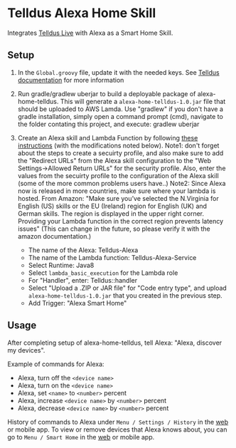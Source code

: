 # Telldus Alexa Home Skill 
Integrates [Telldus Live](http://live.telldus.com/) with Alexa as a Smart Home Skill. 

## Setup
1. In the `Global.groovy` file, update it with the needed keys. See [Telldus documentation](https://api.telldus.com/keys/index) for more information 
1. Run gradle/gradlew uberjar to build a deployable package of alexa-home-telldus. This will generate a `alexa-home-telldus-1.0.jar` file that should be uploaded to AWS Lamda. Use "gradlew" if you don't have a gradle installation, simply open a command prompt (cmd), navigate to the folder contating this project, and execute: gradlew uberjar

1. Create an Alexa skill and Lambda Function by following [these instructions](https://developer.amazon.com/public/solutions/alexa/alexa-skills-kit/docs/steps-to-create-a-smart-home-skill) (with the modifications noted below). Note1: don't forget about the steps to create a secuirty profile, and also make sure to add the "Redirect URLs" from the Alexa skill configuration to the "Web Settings->Allowed Return URLs" for the security profile. Also, enter the values from the secuirty profile to the configuration of the Alexa skill (some of the more common problems users have..)
Note2: Since Alexa now is released in more countries, make sure where your lambda is hosted. From Amazon: "Make sure you’ve selected the N.Virginia for English (US) skills or the EU (Ireland) region for English (UK) and German skills. The region is displayed in the upper right corner. Providing your Lambda function in the correct region prevents latency issues" (This can change in the future, so please verify it with the amazon documentation.) 

    * The name of the Alexa: Telldus-Alexa
    * The name of the Lambda function: Telldus-Alexa-Service
	* Select Runtime: Java8
    * Select `lambda_basic_execution` for the Lambda role
	* For "Handler", enter: Telldus::handler
    * Select "Upload a .ZIP or JAR file" for "Code entry type", and upload `alexa-home-telldus-1.0.jar` that you created in the previous step. 
    * Add Trigger: "Alexa Smart Home"
  
## Usage
After completing setup of alexa-home-telldus, tell Alexa: "Alexa, discover my devices".

Example of commands for Alexa: 
- Alexa, turn off the `<device name>`
- Alexa, turn on the `<device name>`
- Alexa, set `<name>` to `<number>` percent
- Alexa, increase `<device name>` by `<number>` percent
- Alexa, decrease `<device name>` by `<number>` percent


History of commands to Alexa under `Menu / Settings / History` in the [web](http://echo.amazon.com/#settings/dialogs) or mobile app.
To view or remove devices that Alexa knows about, you can go to `Menu / Smart Home` in the [web](http://echo.amazon.com/#smart-home) or mobile app.
